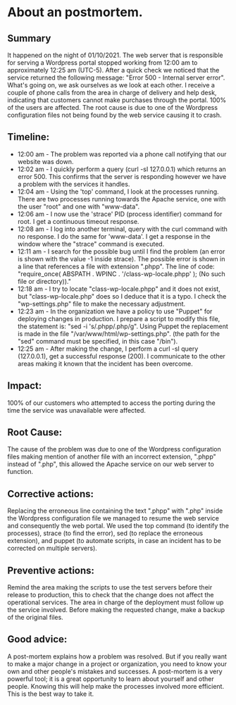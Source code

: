 # About an postmortem.

## Summary
It happened on the night of 01/10/2021. The web server that is responsible for serving a Wordpress portal stopped working from 12:00 am to approximately 12:25 am (UTC-5). After a quick check we noticed that the service returned the following message: "Error 500 - Internal server error". What's going on, we ask ourselves as we look at each other. 
I receive a couple of phone calls from the area in charge of delivery and help desk, indicating that customers cannot make purchases through the portal. 100% of the users are affected. The root cause is due to one of the Wordpress configuration files not being found by the web service causing it to crash.

## Timeline:
- 12:00 am - The problem was reported via a phone call notifying that our website was down.
- 12:02 am - I quickly perform a query (curl -sI 127.0.0.1) which returns an error 500. This confirms that the server is responding however we have a problem with the services it handles.
- 12:04 am - Using the 'top' command, I look at the processes running. There are two processes running towards the Apache service, one with the user "root" and one with "www-data".
- 12:06 am - I now use the 'strace' PID (process identifier) command for root. I get a continuous timeout response.
- 12:08 am - I log into another terminal, query with the curl command with no response. I do the same for 'www-data'. I get a response in the window where the "strace" command is executed.
- 12:11 am - I search for the possible bug until I find the problem (an error is shown with the value -1 inside strace). The possible error is shown in a line that references a file with extension ".phpp". The line of code: "require_once( ABSPATH . WPINC . '/class-wp-locale.phpp' ); (No such file or directory))."
- 12:18 am - I try to locate "class-wp-locale.phpp" and it does not exist, but "class-wp-locale.php" does so I deduce that it is a typo. I check the "wp-settings.php" file to make the necessary adjustment.
- 12:23 am - In the organization we have a policy to use "Puppet" for deploying changes in production. I prepare a script to modify this file, the statement is: "sed -i 's/.phpp/.php/g". Using Puppet the replacement is made in the file "/var/www/html/wp-settings.php". (the path for the "sed" command must be specified, in this case "/bin").
- 12:25 am - After making the change, I perform a curl -sI query (127.0.0.1), get a successful response (200). I communicate to the other areas making it known that the incident has been overcome.

## Impact:
100% of our customers who attempted to access the porting during the time the service was unavailable were affected.

## Root Cause:
The cause of the problem was due to one of the Wordpress configuration files making mention of another file with an incorrect extension, ".phpp" instead of ".php", this allowed the Apache service on our web server to function.

## Corrective actions:
Replacing the erroneous line containing the text ".phpp" with ".php" inside the Wordpress configuration file we managed to resume the web service and consequently the web portal. We used the top command (to identify the processes), strace (to find the error), sed (to replace the erroneous extension), and puppet (to automate scripts, in case an incident has to be corrected on multiple servers).

## Preventive actions:
Remind the area making the scripts to use the test servers before their release to production, this to check that the change does not affect the operational services. The area in charge of the deployment must follow up the service involved. Before making the requested change, make a backup of the original files.

## Good advice:
A post-mortem explains how a problem was resolved. But if you really want to make a major change in a project or organization, you need to know your own and other people's mistakes and successes. A post-mortem is a very powerful tool; it is a great opportunity to learn about yourself and other people. Knowing this will help make the processes involved more efficient. This is the best way to take it.
